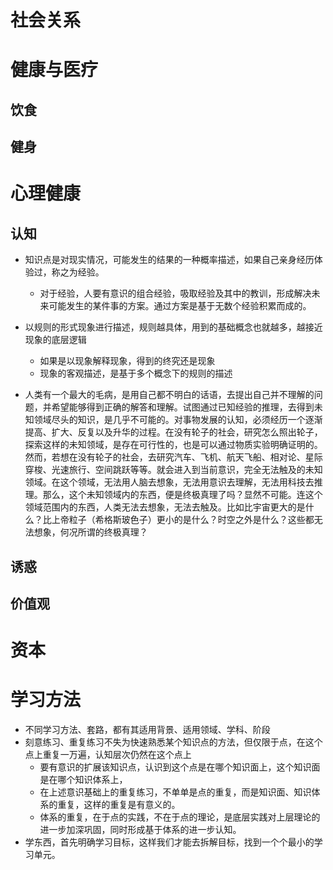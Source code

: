 # 社会关系

## 

# 健康与医疗

## 饮食

## 健身

# 心理健康

## 认知

- 知识点是对现实情况，可能发生的结果的一种概率描述，如果自己亲身经历体验过，称之为经验。
    - 对于经验，人要有意识的组合经验，吸取经验及其中的教训，形成解决未来可能发生的某件事的方案。通过方案是基于无数个经验积累而成的。
- 以规则的形式现象进行描述，规则越具体，用到的基础概念也就越多，越接近现象的底层逻辑
    - 如果是以现象解释现象，得到的终究还是现象
    - 现象的客观描述，是基于多个概念下的规则的描述
    
- 人类有一个最大的毛病，是用自己都不明白的话语，去提出自己并不理解的问题，并希望能够得到正确的解答和理解。试图通过已知经验的推理，去得到未知领域尽头的知识，是几乎不可能的。对事物发展的认知，必须经历一个逐渐提高、扩大、反复以及升华的过程。在没有轮子的社会，研究怎么照出轮子，探索这样的未知领域，是存在可行性的，也是可以通过物质实验明确证明的。然而，若想在没有轮子的社会，去研究汽车、飞机、航天飞船、相对论、星际穿梭、光速旅行、空间跳跃等等。就会进入到当前意识，完全无法触及的未知领域。在这个领域，无法用人脑去想象，无法用意识去理解，无法用科技去推理。那么，这个未知领域内的东西，便是终极真理了吗？显然不可能。连这个领域范围内的东西，人类无法去想象，无法去触及。比如比宇宙更大的是什么？比上帝粒子（希格斯玻色子）更小的是什么？时空之外是什么？这些都无法想象，何况所谓的终极真理？



## 诱惑



## 价值观




# 资本

# 学习方法

- 不同学习方法、套路，都有其适用背景、适用领域、学科、阶段
- 刻意练习、重复练习不失为快速熟悉某个知识点的方法，但仅限于点，在这个点上重复一万遍，认知层次仍然在这个点上
    - 要有意识的扩展该知识点，认识到这个点是在哪个知识面上，这个知识面是在哪个知识体系上，
    - 在上述意识基础上的重复练习，不单单是点的重复，而是知识面、知识体系的重复，这样的重复是有意义的。
    - 体系的重复，在于点的实践，不在于点的理论，是底层实践对上层理论的进一步加深巩固，同时形成基于体系的进一步认知。
- 学东西，首先明确学习目标，这样我们才能去拆解目标，找到一个个最小的学习单元。

